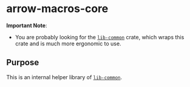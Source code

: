 arrow-macros-core
=================

**Important Note**:

* You are probably looking for the [`lib-common`](https://github.com/aetheric-oss/lib-common) crate, which wraps this crate and is much more ergonomic to use.

Purpose
-------

This is an internal helper library of [`lib-common`](https://github.com/aetheric-oss/lib-common).
